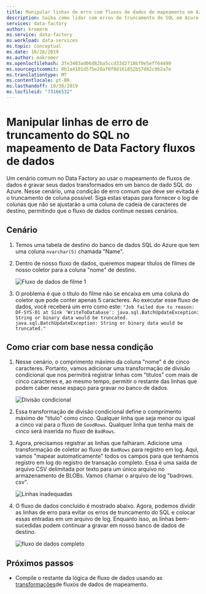 ```yaml
---
title: Manipular linhas de erro com fluxos de dados de mapeamento em Azure Data Factory
description: Saiba como lidar com erros de truncamento do SQL em Azure Data Factory usando fluxos de dados de mapeamento.
services: data-factory
author: kromerm
ms.service: data-factory
ms.workload: data-services
ms.topic: conceptual
ms.date: 10/28/2019
ms.author: makromer
ms.openlocfilehash: 3fe3403ad06d82ba5ccd33d2718bf0e5eff64490
ms.sourcegitcommit: 0b1a4101d575e28af0f0d161852b57d82c9b2a7e
ms.translationtype: MT
ms.contentlocale: pt-BR
ms.lasthandoff: 10/30/2019
ms.locfileid: "73166532"
---
```

# <a name="handle-sql-truncation-error-rows-in-data-factory-mapping-data-flows"></a>Manipular linhas de erro de truncamento do SQL no mapeamento de Data Factory fluxos de dados

Um cenário comum no Data Factory ao usar o mapeamento de fluxos de dados é gravar seus dados transformados em um banco de dado SQL do Azure. Nesse cenário, uma condição de erro comum que deve ser evitada é o truncamento de coluna possível. Siga estas etapas para fornecer o log de colunas que não se ajustarão a uma coluna de cadeia de caracteres de destino, permitindo que o fluxo de dados continue nesses cenários.

## <a name="scenario"></a>Cenário

1. Temos uma tabela de destino do banco de dados SQL do Azure que tem uma coluna ```nvarchar(5)``` chamada "Name".

2. Dentro de nosso fluxo de dados, queremos mapear títulos de filmes de nosso coletor para a coluna "nome" de destino.

    ![Fluxo de dados de filme 1](media/data-flow/error4.png)
    
3. O problema é que o título do filme não se encaixa em uma coluna do coletor que pode conter apenas 5 caracteres. Ao executar esse fluxo de dados, você receberá um erro como este: ```"Job failed due to reason: DF-SYS-01 at Sink 'WriteToDatabase': java.sql.BatchUpdateException: String or binary data would be truncated. java.sql.BatchUpdateException: String or binary data would be truncated."```

## <a name="how-to-design-around-this-condition"></a>Como criar com base nessa condição

1. Nesse cenário, o comprimento máximo da coluna "nome" é de cinco caracteres. Portanto, vamos adicionar uma transformação de divisão condicional que nos permitirá registrar linhas com "títulos" com mais de cinco caracteres e, ao mesmo tempo, permitir o restante das linhas que podem caber nesse espaço para gravar no banco de dados.

    ![Divisão condicional](media/data-flow/error1.png)

2. Essa transformação de divisão condicional define o comprimento máximo de "título" como cinco. Qualquer linha que seja menor ou igual a cinco vai para o fluxo de ```GoodRows```. Qualquer linha que tenha mais de cinco será inserida no fluxo de ```BadRows```.

3. Agora, precisamos registrar as linhas que falharam. Adicione uma transformação de coletor ao fluxo de ```BadRows``` para registro em log. Aqui, vamos "mapear automaticamente" todos os campos para que tenhamos registro em log do registro de transação completo. Essa é uma saída de arquivo CSV delimitada por texto para um único arquivo no armazenamento de BLOBs. Vamos chamar o arquivo de log "badrows. csv".

    ![Linhas inadequadas](media/data-flow/error3.png)
    
4. O fluxo de dados concluído é mostrado abaixo. Agora, podemos dividir as linhas de erro para evitar os erros de truncamento do SQL e colocar essas entradas em um arquivo de log. Enquanto isso, as linhas bem-sucedidas podem continuar a gravar em nosso banco de dados de destino.

    ![fluxo de dados completo](media/data-flow/error2.png)

## <a name="next-steps"></a>Próximos passos

* Compile o restante da lógica de fluxo de dados usando as [transformações](concepts-data-flow-overview.md)de fluxos de dados de mapeamento.
